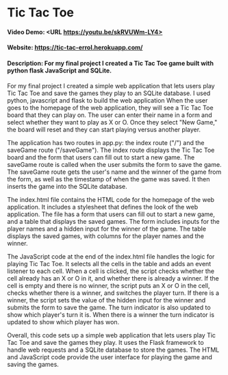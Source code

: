 # Tic Tac Toe
#### Video Demo:  <URL https://youtu.be/skRVUWm-LY4>
#### Website: https://tic-tac-errol.herokuapp.com/
#### Description: For my final project I created a Tic Tac Toe game built with python flask JavaScript and SQLite.
For my final project I created a simple web application that lets users play Tic Tac Toe and save the games they play to an SQLite database. I used python, javascript and flask to build the web application When the user goes to the homepage of the web application, they will see a Tic Tac Toe board that they can play on. The user can enter their name in a form and select whether they want to play as X or O. Once they select "New Game," the board will reset and they can start playing versus another player.

The application has two routes in app.py: the index route ("/") and the saveGame route ("/saveGame"). The index route displays the Tic Tac Toe board and the form that users can fill out to start a new game. The saveGame route is called when the user submits the form to save the game. The saveGame route gets the user's name and the winner of the game from the form, as well as the timestamp of when the game was saved. It then inserts the game into the SQLite database.


The index.html file contains the HTML code for the homepage of the web application. It includes a stylesheet that defines the look of the web application. The file has a form that users can fill out to start a new game, and a table that displays the saved games. The form includes inputs for the player names and a hidden input for the winner of the game. The table displays the saved games, with columns for the player names and the winner.

The JavaScript code at the end of the index.html file handles the logic for playing Tic Tac Toe. It selects all the cells in the table and adds an event listener to each cell. When a cell is clicked, the script checks whether the cell already has an X or O in it, and whether there is already a winner. If the cell is empty and there is no winner, the script puts an X or O in the cell, checks whether there is a winner, and switches the player turn. If there is a winner, the script sets the value of the hidden input for the winner and submits the form to save the game. The turn indicator is also updated to show which player's turn it is. When there is a winner the turn indicator is updated to show which player has won.

Overall, this code sets up a simple web application that lets users play Tic Tac Toe and save the games they play. It uses the Flask framework to handle web requests and a SQLite database to store the games. The HTML and JavaScript code provide the user interface for playing the game and saving the games.


